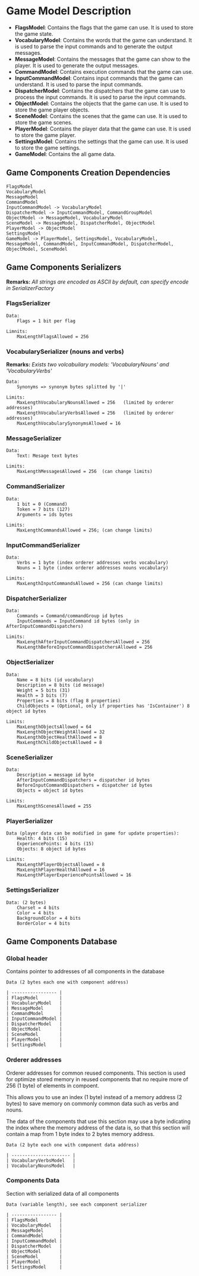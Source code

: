 # Game Model Description

- **FlagsModel**: Contains the flags that the game can use. It is used to store the game state.
- **VocabularyModel**: Contains the words that the game can understand. It is used to parse the input commands and to generate the output messages.
- **MessageModel**: Contains the messages that the game can show to the player. It is used to generate the output messages.
- **CommandModel**: Contains execution commands that the game can use.
- **InputCommandModel**: Contains input commands that the game can understand. It is used to parse the input commands.
- **DispatcherModel**: Contains the dispatchers that the game can use to process the input commands. It is used to parse the input commands.
- **ObjectModel**: Contains the objects that the game can use. It is used to store the game player objects.
- **SceneModel**: Contains the scenes that the game can use. It is used to store the game scenes.
- **PlayerModel**: Contains the player data that the game can use. It is used to store the game player.
- **SettingsModel**: Contains the settings that the game can use. It is used to store the game settings.
- **GameModel**: Contains the all game data.

## Game Components Creation Dependencies

    FlagsModel
    VocabularyModel
    MessageModel
    CommandModel
    InputCommandModel -> VocabularyModel
    DispatcherModel -> InputCommandModel, CommandGroupModel
    ObjectModel -> MessageModel, VocabularyModel
    SceneModel -> MessageModel, DispatcherModel, ObjectModel
    PlayerModel -> ObjectModel
    SettingsModel
    GameModel -> PlayerModel, SettingsModel, VocabularyModel, MessageModel, CommandModel, InputCommandModel, DispatcherModel, ObjectModel, SceneModel

## Game Components Serializers

**Remarks:** *All strings are encoded as ASCII by default, can specify encode in SerializerFactory*

### FlagsSerializer

    Data:
        Flags = 1 bit per flag
        
    Limnits: 
        MaxLengthFlagsAllowed = 256

### VocabularySerializer (nouns and verbs)

**Remarks:** *Exists two volcabuilary models: 'VocabularyNouns' and 'VocabularyVerbs'*

    Data:
        Synonyms => synonym bytes splitted by '|'

    Limits:
        MaxLengthVocabularyNounsAllowed = 256   (limited by orderer addresses)
        MaxLengthVocabularyVerbsAllowed = 256   (limited by orderer addresses)
        MaxLengthVocabularySynonymsAllowed = 16

### MessageSerializer

    Data:
        Text: Mesage text bytes

    Limits:
        MaxLengthMessagesAllowed = 256  (can change limits)

### CommandSerializer

    Data:
        1 bit = 0 (Command)
        Token = 7 bits (127)
        Arguments = ids bytes

    Limits:
        MaxLengthCommandsAllowed = 256; (can change limits)

### InputCommandSerializer

    Data:
        Verbs = 1 byte (index orderer addresses verbs vocabulary)
        Nouns = 1 byte (index orderer addresses nouns vocabulary)

    Limits:
        MaxLengthInputCommandsAllowed = 256 (can change limits)

### DispatcherSerializer

    Data:
        Commands = Command/commandGroup id bytes
        InputCommands = InputCommand id bytes (only in AfterInputCommandDispatchers)

    Limits:
        MaxLengthAfterInputCommandDispatchersAllowed = 256
        MaxLengthBeforeInputCommandDispatchersAllowed = 256

### ObjectSerializer

    Data:
        Name = 8 bits (id vocabulary)
        Description = 8 bits (id message)
        Weight = 5 bits (31)
        Health = 3 bits (7)
        Properties = 8 bits (flag 8 properties)
        ChildObjects = (Optional, only if properties has 'IsContainer') 8 object id bytes

    Limits:
        MaxLengthObjectsAllowed = 64
        MaxLengthObjectWeightAllowed = 32
        MaxLengthObjectHealthAllowed = 8
        MaxLengthChildObjectsAllowed = 8

### SceneSerializer

    Data:
        Description = message id byte
        AfterInputCommandDispatchers = dispatcher id bytes
        BeforeInputCommandDispatchers = dispatcher id bytes
        Objects = object id bytes

    Limits:
        MaxLengthScenesAllowed = 255

### PlayerSerializer

    Data (player data can be modified in game for update properties):
        Health: 4 bits (15)
        ExperiencePoints: 4 bits (15)
        Objects: 8 object id bytes

    Limits:
        MaxLengthPlayerObjectsAllowed = 8
        MaxLengthPlayerHealthAllowed = 16
        MaxLengthPlayerExperiencePointsAllowed = 16

### SettingsSerializer

    Data: (2 bytes)
        Charset = 4 bits
        Color = 4 bits
        BackgroundColor = 4 bits
        BorderColor = 4 bits    

## Game Components Database

### Global header

Contains pointer to addresses of all components in the database

    Data (2 bytes each one with component address)

    | ----------------- |
    | FlagsModel        |
    | VocabularyModel   |    
    | MessageModel      |
    | CommandModel      |
    | InputCommandModel |    
    | DispatcherModel   |    
    | ObjectModel       |
    | SceneModel        |
    | PlayerModel       |
    | SettingsModel     |   

### Orderer addresses

Orderer addresses for common reused components. This section is used for optimize stored memory in reused components that no require more of 256 (1 byte) of elements in compoent.

This allows you to use an index (1 byte) instead of a memory address (2 bytes) to save memory on commonly common data such as verbs and nouns.

The data of the components that use this section may use a byte indicating the index where the memory address of the data is, so that this section will contain a map from 1 byte index to 2 bytes memory address.

    Data (2 byte each one with component data address)

    | ---------------------- |
    | VocabularyVerbsModel   |
    | VocabularyNounsModel   |

### Components Data

Section with serialized data of all components

    Data (variable length), see each component serializer

    | ----------------- | 
    | FlagsModel        | 
    | VocabularyModel   | 
    | MessageModel      | 
    | CommandModel      | 
    | InputCommandModel |    
    | DispatcherModel   |    
    | ObjectModel       |
    | SceneModel        |
    | PlayerModel       |
    | SettingsModel     |

